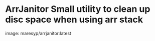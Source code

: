 # ArrJanitor Small utility to clean up disc space when using arr stack

image: maresyp/arrjanitor:latest

